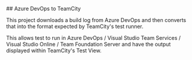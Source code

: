 ## Azure DevOps to TeamCity

This project downloads a build log from Azure DevOps and then converts that into the format expected by TeamCity's test runner.

This allows test to run in Azure DevOps / Visual Studio Team Services / Visual Studio Online / Team Foundation Server and have the output displayed within TeamCity's Test View.

